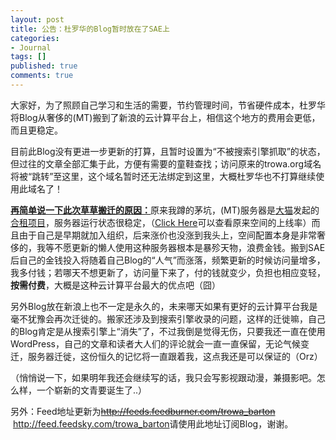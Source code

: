 ```yaml
---
layout: post
title: 公告：杜罗华的Blog暂时放在了SAE上
categories:
- Journal
tags: []
published: true
comments: true
---
```

<p>大家好，为了照顾自己学习和生活的需要，节约管理时间，节省硬件成本，杜罗华将Blog从奢侈的(MT)搬到了新浪的云计算平台上，相信这个地方的费用会更低，而且更稳定。</p>

<p>目前此Blog没有更进一步更新的打算，且暂时设置为“不被搜索引擎抓取”的状态，但过往的文章全部汇集于此，方便有需要的童鞋查找；访问原来的trowa.org域名将被“跳转”至这里，这个域名暂时还无法绑定到这里，大概杜罗华也不打算继续使用此域名了！</p>

<p><strong><span style="text-decoration: underline;">再简单说一下此次草草搬迁的原因：</span></strong>原来我蹲的茅坑，(MT)服务器是<a href="http://ooxx.me">大猫</a>发起的<a href="http://miao.in">合租项目</a>，服务器运行状态很稳定，（<a href="http://www.siteuptime.com/statistics.php?Id=53693&amp;&amp;UserId=68144">Click Here</a>可以查看原来空间的上线率）而且由于自己是早期就加入组织，后来涨价也没涨到我头上，空间配置本身是非常奢侈的，我等不愿更新的懒人使用这种服务器根本是暴殄天物，浪费金钱。搬到SAE后自己的金钱投入将随着自己Blog的“人气”而涨落，频繁更新的时候访问量增多，我多付钱；若哪天不想更新了，访问量下来了，付的钱就变少，负担也相应变轻，<strong>按需付费</strong>，大概是这种云计算平台最大的优点吧（囧）</p>

<p>另外Blog放在新浪上也不一定是永久的，未来哪天如果有更好的云计算平台我是毫不犹豫会再次迁徙的。搬家还涉及到搜索引擎收录的问题，这样的迁徙嘛，自己的Blog肯定是从搜索引擎上“消失”了，不过我倒是觉得无伤，只要我还一直在使用WordPress，自己的文章和读者大人们的评论就会一直一直保留，无论气候变迁，服务器迁徙，这份恒久的记忆将一直跟着我，这点我还是可以保证的（Orz）</p>

<p>（悄悄说一下，如果明年我还会继续写的话，我只会写影视跟动漫，兼摄影吧。怎么样，一个崭新的文青要诞生了..）</p>

<p>另外：Feed地址更新为<del><a href="http://feeds.feedburner.com/trowa_barton">http://feeds.feedburner.com/trowa_barton</a></del>   <a href="http://feed.feedsky.com/trowa_barton">http://feed.feedsky.com/trowa_barton</a>请使用此地址订阅Blog，谢谢。</p>
